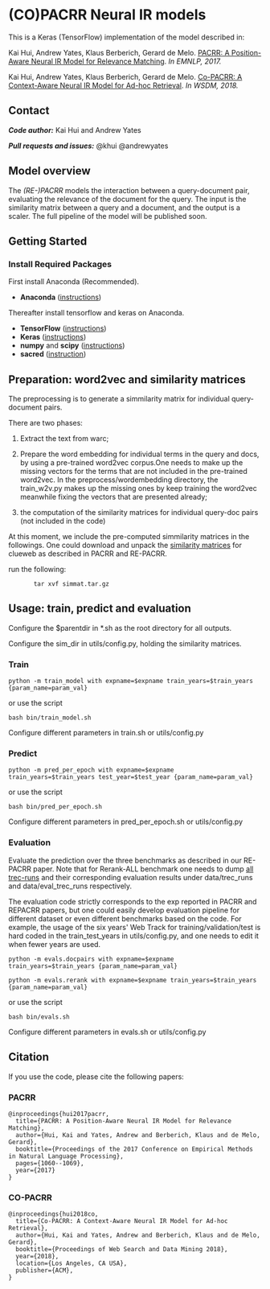 # (CO)PACRR Neural IR models 

This is a Keras (TensorFlow) implementation of the model described in:

Kai Hui, Andrew Yates, Klaus Berberich, Gerard de Melo.
[PACRR: A Position-Aware Neural IR Model for Relevance Matching](https://arxiv.org/pdf/1704.03940.pdf).
*In EMNLP, 2017.*

Kai Hui, Andrew Yates, Klaus Berberich, Gerard de Melo.
[Co-PACRR: A Context-Aware Neural IR Model for Ad-hoc Retrieval](https://arxiv.org/pdf/1706.10192.pdf).
*In WSDM, 2018.*


## Contact
***Code author:*** Kai Hui and Andrew Yates

***Pull requests and issues:*** @khui @andrewyates


## Model overview

The *(RE-)PACRR* models the interaction between a query-document pair, evaluating the
relevance of the document for the query. The input is the similarity matrix between 
a query and a document, and the output is a scaler. The full pipeline of the model will be 
published soon. 

## Getting Started

### Install Required Packages

First install Anaconda (Recommended).

* **Anaconda** ([instructions](https://www.continuum.io/downloads))

Thereafter install tensorflow and keras on Anaconda.

* **TensorFlow** ([instructions](https://www.tensorflow.org/install/))
* **Keras** ([instructions](https://keras.io/#installation))
* **numpy** and **scipy** ([instructions](https://www.scipy.org/install.html))
* **sacred** ([instruction](http://sacred.readthedocs.io/en/latest/quickstart.html#installation))


## Preparation: word2vec and similarity matrices

The preprocessing is to generate a simmilarity matrix for individual query-document pairs. 

There are two phases:

1) Extract the text from warc;

2) Prepare the word embedding for individual terms in the query and docs, by using a pre-trained word2vec corpus.One needs to make up the missing vectors for the terms that are not included in the pre-trained word2vec. In the preprocess/wordembedding directory, the train_w2v.py makes up the missing ones by keep training the word2vec meanwhile fixing the vectors that are presented already;

3) the computation of the similarity matrices for individual query-doc pairs (not included in the code)

At this moment, we include the pre-computed simmilarity matrices in the followings. One could download and unpack the [similarity matrices](https://drive.google.com/file/d/0B3FrsWe6Y5YqdEtfSjI4N0h1LXM/view?usp=sharing) 
for clueweb as described in PACRR and RE-PACRR. 

run the following:
```
       tar xvf simmat.tar.gz
```
## Usage: train, predict and evaluation

Configure the $parentdir in *.sh as the root directory for all outputs.

Configure the sim_dir in utils/config.py, holding the similarity matrices.

### Train

    python -m train_model with expname=$expname train_years=$train_years {param_name=param_val}

or use the script

    bash bin/train_model.sh

Configure different parameters in train.sh or utils/config.py

### Predict

    python -m pred_per_epoch with expname=$expname train_years=$train_years test_year=$test_year {param_name=param_val}

or use the script

    bash bin/pred_per_epoch.sh

Configure different parameters in pred_per_epoch.sh or utils/config.py


### Evaluation

Evaluate the prediction over the three benchmarks as described in our RE-PACRR paper. Note that 
for Rerank-ALL benchmark one needs to dump [all trec-runs](http://trec.nist.gov/results/) 
and their corresponding evaluation results
under data/trec_runs and data/eval_trec_runs respectively.

The evaluation code strictly corresponds to the exp reported in PACRR and REPACRR papers, but one could 
easily develop evaluation pipeline for different dataset or even different benchmarks based on the code. For example, the 
usage of the six years' Web Track for training/validation/test
is hard coded in the train_test_years in utils/config.py, and one needs
to edit it when fewer years are used.

    python -m evals.docpairs with expname=$expname train_years=$train_years {param_name=param_val}

    python -m evals.rerank with expname=$expname train_years=$train_years {param_name=param_val}

or use the script

    bash bin/evals.sh

Configure different parameters in evals.sh or utils/config.py

## Citation

If you use the code, please cite the following papers: 

### PACRR
```
@inproceedings{hui2017pacrr,
  title={PACRR: A Position-Aware Neural IR Model for Relevance Matching},
  author={Hui, Kai and Yates, Andrew and Berberich, Klaus and de Melo, Gerard},
  booktitle={Proceedings of the 2017 Conference on Empirical Methods in Natural Language Processing},
  pages={1060--1069},
  year={2017}
}
```

### CO-PACRR
```
@inproceedings{hui2018co,
  title={Co-PACRR: A Context-Aware Neural IR Model for Ad-hoc Retrieval},
  author={Hui, Kai and Yates, Andrew and Berberich, Klaus and de Melo, Gerard},
  booktitle={Proceedings of Web Search and Data Mining 2018},
  year={2018},
  location={Los Angeles, CA USA},
  publisher={ACM},
}

```




